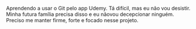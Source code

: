 
Aprendendo a usar o Git pelo app Udemy.
Tá difícil, mas eu não vou desistir. Minha futura família precisa disso e eu nãovou decepcionar ninguém. Preciso me manter firme, forte e focado nesse projeto. 
